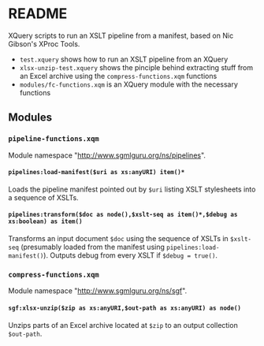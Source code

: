 # README

XQuery scripts to run an XSLT pipeline from a manifest, based on Nic Gibson's XProc Tools.

* `test.xquery` shows how to run an XSLT pipeline from an XQuery
* `xlsx-unzip-test.xquery` shows the pinciple behind extracting stuff from an Excel archive using the `compress-functions.xqm` functions
* `modules/fc-functions.xqm` is an XQuery module with the necessary functions


## Modules


### `pipeline-functions.xqm`

Module namespace "http://www.sgmlguru.org/ns/pipelines".


#### `pipelines:load-manifest($uri as xs:anyURI) item()*`

Loads the pipeline manifest pointed out by `$uri` listing XSLT stylesheets into a sequence of XSLTs.


#### `pipelines:transform($doc as node(),$xslt-seq as item()*,$debug as xs:boolean) as item()`

Transforms an input document `$doc` using the sequence of XSLTs in `$xslt-seq` (presumably loaded from the manifest using `pipelines:load-manifest()`). Outputs debug from every XSLT if `$debug = true()`.


### `compress-functions.xqm`

Module namespace "http://www.sgmlguru.org/ns/sgf".


#### `sgf:xlsx-unzip($zip as xs:anyURI,$out-path as xs:anyURI) as node()`

Unzips parts of an Excel archive located at `$zip` to an output collection `$out-path`.

